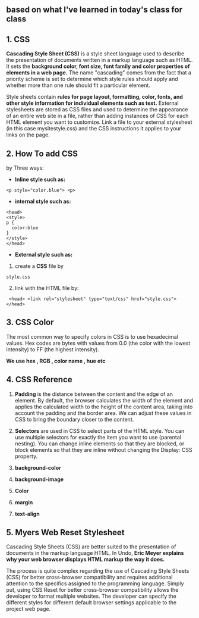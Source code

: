 ## based on what I've learned in today's class for class

## 1. CSS
**Cascading Style Sheet (CSS)** is a style sheet language used to describe the presentation of documents written in a markup language such as HTML. It sets the **background color, font size, font family and color properties of elements in a web page.** The name "cascading" comes from the fact that a priority scheme is set to determine which style rules should apply and whether more than one rule should fit a particular element. 

Style sheets contain **rules for page layout, formatting, color, fonts, and other style information for individual elements such as text.** External stylesheets are stored as CSS files and used to determine the appearance of an entire web site in a file, rather than adding instances of CSS for each HTML element you want to customize. Link a file to your external stylesheet (in this case mysitestyle.css) and the CSS instructions it applies to your links on the page.

## 2. How To add CSS  
by Three ways:

* **Inline style such as:**

``` <p style="color.blue"> <p> ```

* **internal style such as:**

```  
<head>
<style>
p {
  color:blue
}
</style>
</head> 
```

* **External style such as:**

    
1.  create a **CSS** file by

 ``` style.css ```


2. link with the HTML file by:

``` <head> <link rel="stylesheet" type="text/css" href="style.css"> </head>```


## 3. CSS Color
The most common way to specify colors in CSS is to use hexadecimal values. Hex codes are bytes with values from 0.0 (the color with the lowest intensity) to FF (the highest intensity).

**We use hex , RGB , color name , hue etc**

## 4. CSS Reference

1. **Padding** is the distance between the content and the edge of an element. By default, the browser calculates the width of the element and applies the calculated width to the height of the content area, taking into account the padding and the border area. We can adjust these values in CSS to bring the boundary closer to the content.

2. **Selectors** are used in CSS to select parts of the HTML style. You can use multiple selectors for exactly the item you want to use (parental nesting). You can change inline elements so that they are blocked, or block elements so that they are inline without changing the Display: CSS property.

3. **background-color**

4. **background-image**

5. **Color**

6. **margin**
 
7. **text-align**


## 5. Myers Web Reset Stylesheet
Cascading Style Sheets (CSS) are better suited to the presentation of documents in the markup language HTML. In Undo, **Eric Meyer explains why your web browser displays HTML markup the way it does.**

The process is quite complex regarding the use of Cascading Style Sheets (CSS) for better cross-browser compatibility and requires additional attention to the specifics assigned to the programming language. Simply put, using CSS Reset for better cross-browser compatibility allows the developer to format multiple websites. The developer can specify the different styles for different default browser settings applicable to the project web page.
